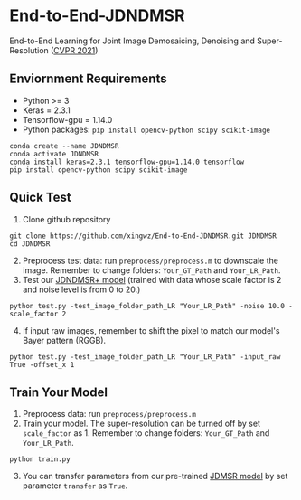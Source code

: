 # End-to-End-JDNDMSR
End-to-End Learning for Joint Image Demosaicing, Denoising and Super-Resolution ([CVPR 2021](http://cvpr2021.thecvf.com))

## Enviornment Requirements
* Python >= 3
* Keras = 2.3.1
* Tensorflow-gpu = 1.14.0
* Python packages: `pip install opencv-python scipy scikit-image`
```
conda create --name JDNDMSR
conda activate JDNDMSR
conda install keras=2.3.1 tensorflow-gpu=1.14.0 tensorflow   
pip install opencv-python scipy scikit-image
```
## Quick Test
1. Clone github repository
```
git clone https://github.com/xingwz/End-to-End-JDNDMSR.git JDNDMSR
cd JDNDMSR
```
2. Preprocess test data: run `preprocess/preprocess.m` to downscale the image.
Remember to change folders: `Your_GT_Path` and `Your_LR_Path`.
3. Test our [JDNDMSR+ model](https://github.com/xingwz/End-to-End-JDNDMSR/blob/main/models/jdndmsr%2B_model.h5) (trained with data whose scale factor is 2 and noise level is from 0 to 20.)
```
python test.py -test_image_folder_path_LR "Your_LR_Path" -noise 10.0 -scale_factor 2
```
4. If input raw images, remember to shift the pixel to match our model's Bayer pattern (RGGB).
```
python test.py -test_image_folder_path_LR "Your_LR_Path" -input_raw True -offset_x 1
```
## Train Your Model
1. Preprocess data: run `preprocess/preprocess.m`
2. Train your model. The super-resolution can be turned off by set `scale_factor` as 1.
Remember to change folders: `Your_GT_Path` and `Your_LR_Path`.
```
python train.py
```
3. You can transfer parameters from our pre-trained [JDMSR model](https://github.com/xingwz/End-to-End-JDNDMSR/blob/main/models/jdmsr_model.h5) by set parameter `transfer` as `True`.
